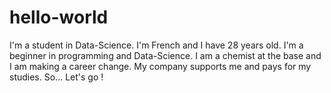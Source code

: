 # hello-world
I'm a student in Data-Science.
I'm French and I have 28 years old. I'm a beginner in programming and Data-Science.
I am a chemist at the base and I am making a career change. My company supports me and pays for my studies.
So... Let's go !
